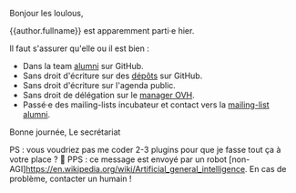 Bonjour les loulous,

{{author.fullname}} est apparemment parti·e hier.

Il faut s'assurer qu'elle ou il est bien :

- Dans la team [alumni](https://github.com/orgs/sgmap/teams/alumni) sur GitHub.
- Sans droit d'écriture sur des [dépôts](https://github.com/orgs/sgmap/people) sur GitHub.
- Sans droit d'écriture sur l'agenda public.
- Sans droit de délégation sur le [manager OVH](https://www.ovh.com/manager/web/#/configuration/email_domain/beta.gouv.fr?tab=EMAILS).
- Passé·e des mailing-lists incubateur et contact vers la [mailing-list alumni](https://www.ovh.com/manager/web/#/configuration/email_domain/beta.gouv.fr?tab=EMAILS).

Bonne journée,
Le secrétariat

PS : vous voudriez pas me coder 2-3 plugins pour que je fasse tout ça à votre place ? 😬
PPS : ce message est envoyé par un robot [non-AGI]https://en.wikipedia.org/wiki/Artificial_general_intelligence. En cas de problème, contacter un humain !
